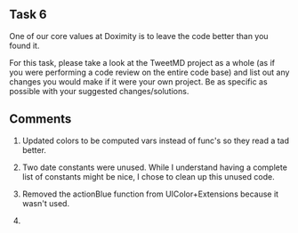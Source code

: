 ## Task 6
One of our core values at Doximity is to leave the code better than you found it.

For this task, please take a look at the TweetMD project as a whole (as if you were performing a code review on the entire code base) and list out any changes you would make if it were your own project. Be as specific as possible with your suggested changes/solutions.

## Comments

1. Updated colors to be computed vars instead of func's so they read a tad better.

2. Two date constants were unused. While I understand having a complete list of constants might be nice, I chose to clean up this unused code.

3. Removed the actionBlue function from UIColor+Extensions because it wasn't used.

4. 